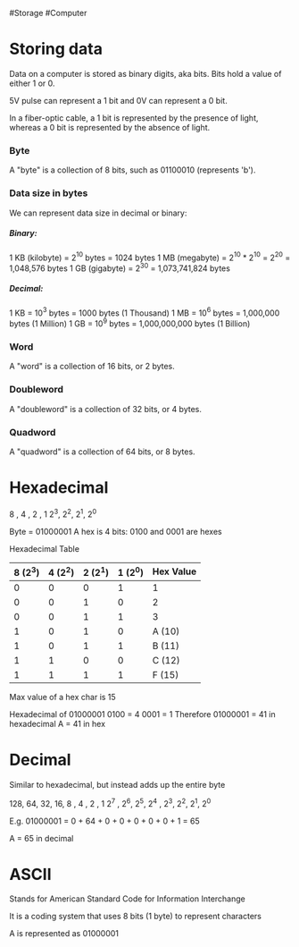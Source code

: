 #Storage #Computer 
# Storing data
Data on a computer is stored as binary digits, aka bits.
Bits hold a value of either 1 or 0.

5V pulse can represent a 1 bit and 0V can represent a 0 bit.

In a fiber-optic cable, a 1 bit is represented by the presence of light, whereas a 0 bit is represented by the absence of light.
### Byte
A "byte" is a collection of 8 bits, such as 01100010 (represents 'b').

### Data size in bytes
We can represent data size in decimal or binary:

##### Binary:
1 KB (kilobyte) = 2$^1$$^0$ bytes = 1024 bytes
1 MB (megabyte) = 2$^1$$^0$ * 2$^1$$^0$ = 2$^2$$^0$ = 1,048,576 bytes
1 GB (gigabyte) = 2$^3$$^0$ = 1,073,741,824 bytes

##### Decimal:
1 KB = 10$^3$ bytes = 1000 bytes (1 Thousand)
1 MB = 10$^6$ bytes = 1,000,000 bytes (1 Million)
1 GB = 10$^9$ bytes = 1,000,000,000 bytes (1 Billion)


### Word
A "word" is a collection of 16 bits, or 2 bytes.

### Doubleword
A "doubleword" is a collection of 32 bits, or 4 bytes.

### Quadword
A "quadword" is a collection of 64 bits, or 8 bytes.

# Hexadecimal

 8 , 4 , 2 , 1
2$^3$, 2$^2$, 2$^1$, 2$^0$

Byte = 01000001
A hex is 4 bits: 0100 and 0001 are hexes

Hexadecimal Table

| 8 (2$^3$) | 4 (2$^2$) | 2 (2$^1$) | 1 (2$^0$) | Hex Value |
| --------- | --------- | --------- | --------- | --------- |
| 0         | 0         | 0         | 1         | 1         |
| 0         | 0         | 1         | 0         | 2         |
| 0         | 0         | 1         | 1         | 3         |
| 1         | 0         | 1         | 0         | A (10)    |
| 1         | 0         | 1         | 1         | B (11)    |
| 1         | 1         | 0         | 0         | C (12)    |
| 1         | 1         | 1         | 1         | F (15)    |
Max value of a hex char is 15

Hexadecimal of 01000001
0100 = 4
0001 = 1
Therefore 01000001 = 41 in hexadecimal
A = 41 in hex

# Decimal
Similar to hexadecimal, but instead adds up the entire byte

128, 64, 32, 16, 8 , 4 , 2 , 1
 2$^7$ , 2$^6$, 2$^5$, 2$^4$ , 2$^3$, 2$^2$, 2$^1$, 2$^0$

E.g. 
01000001 = 0 + 64 + 0 + 0 + 0 + 0 + 0 + 1 = 65

A = 65 in decimal

# ASCII
Stands for American Standard Code for Information Interchange

It is a coding system that uses 8 bits (1 byte) to represent characters

A is represented as 01000001 
